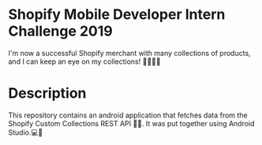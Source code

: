# Shopify Mobile Developer Intern Challenge 2019

I'm now a successful Shopify merchant with many collections of products, and I can keep an eye on my collections! 🕺🏾🕺🏾

# Description

This repository contains an android application that fetches data from the Shopify Custom Collections REST API 😬😬. It was put together using Android Studio.💻🤖
